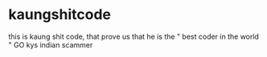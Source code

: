 # kaungshitcode

this is kaung shit code, that prove us that he is the " best coder in the world " 
GO kys indian scammer
